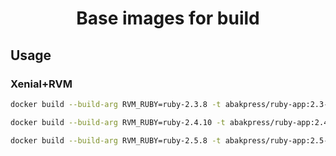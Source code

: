 <h1 align="center">Base images for build</h1>

## Usage

### Xenial+RVM

```bash
docker build --build-arg RVM_RUBY=ruby-2.3.8 -t abakpress/ruby-app:2.3-xenial-latest -f Dockerfile.xenial .

docker build --build-arg RVM_RUBY=ruby-2.4.10 -t abakpress/ruby-app:2.4-xenial-latest -f Dockerfile.xenial .

docker build --build-arg RVM_RUBY=ruby-2.5.8 -t abakpress/ruby-app:2.5-xenial-latest -f Dockerfile.xenial .
```